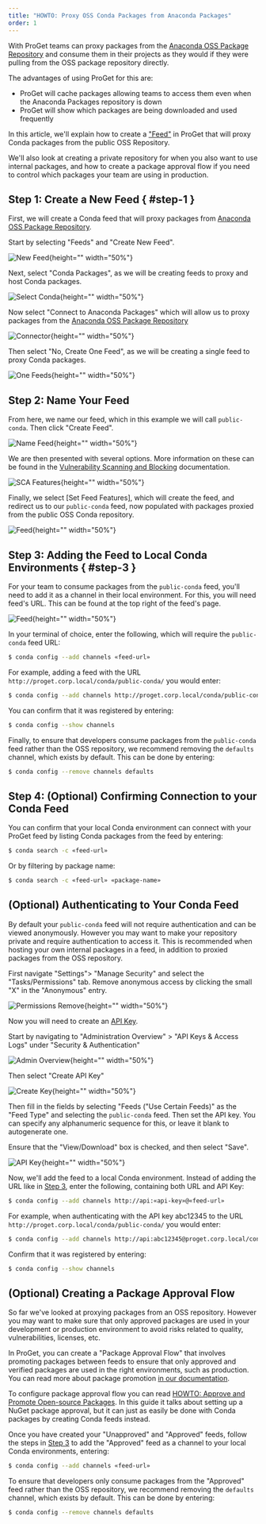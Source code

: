 ```yaml
---
title: "HOWTO: Proxy OSS Conda Packages from Anaconda Packages"
order: 1
---
```


With ProGet teams can proxy packages from the [Anaconda OSS Package Repository](https://repo.anaconda.com/) and consume them in their projects as they would if they were pulling from the OSS package repository directly. 

The advantages of using ProGet for this are:
* ProGet will cache packages allowing teams to access them even when the Anaconda Packages repository is down
* ProGet will show which packages are being downloaded and used frequently

In this article, we'll explain how to create a ["Feed"](/docs/proget/feeds/feed-overview) in ProGet that will proxy Conda packages from the public OSS Repository. 

We'll also look at creating a private repository for when you also want to use internal packages, and how to create a package approval flow if you need to control which packages your team are using in production. 

## Step 1: Create a New Feed { #step-1 }

First, we will create a Conda feed that will proxy packages from [Anaconda OSS Package Repository](https://repo.anaconda.com/).

Start by selecting "Feeds" and "Create New Feed".

![New Feed](/resources/docs/proget-feeds-createnewfeed.png){height="" width="50%"}

Next, select "Conda Packages", as we will be creating feeds to proxy and host Conda packages.

![Select Conda](/resources/docs/proget-conda-newfeed.png){height="" width="50%"}

Now select "Connect to Anaconda Packages" which will allow us to proxy packages from the [Anaconda OSS Package Repository](https://repo.anaconda.com/)

![Connector](/resources/docs/proget-conda-newfeed-connector.png){height="" width="50%"}

Then select "No, Create One Feed", as we will be creating a single feed to proxy Conda packages.

![One Feeds](/resources/docs/proget-conda-onefeed.png){height="" width="50%"}

## Step 2: Name Your Feed

From here, we name our feed, which in this example we will call `public-conda`. Then click "Create Feed".

![Name Feed](/resources/docs/proget-conda-onefeed-name.png){height="" width="50%"}

We are then presented with several options. More information on these can be found in the [Vulnerability Scanning and Blocking](/docs/proget/sca/vulnerabilities) documentation.

![SCA Features](/resources/docs/proget-conda-newfeed-sca.png){height="" width="50%"}

Finally, we select [Set Feed Features], which will create the feed, and redirect us to our `public-conda` feed, now populated with packages proxied from the public OSS Conda repository.

![Feed](/resources/docs/proget-conda-publicfeed.png){height="" width="50%"}

## Step 3: Adding the Feed to Local Conda Environments { #step-3 }

For your team to consume packages from the `public-conda` feed, you'll need to add it as a channel in their local environment. For this, you will need feed's URL. This can be found at the top right of the feed's page.

![Feed](/resources/docs/proget-conda-publicfeed-url.png){height="" width="50%"}

In your terminal of choice, enter the following, which will require the `public-conda` feed URL:

```bash
$ conda config --add channels «feed-url»
```

For example, adding a feed with the URL `http://proget.corp.local/conda/public-conda/` you would enter:

```bash
$ conda config --add channels http://proget.corp.local/conda/public-conda
```

You can confirm that it was registered by entering:

```bash
$ conda config --show channels
```

Finally, to ensure that developers consume packages from the `public-conda` feed rather than the OSS repository, we recommend removing the `defaults` channel, which exists by default. This can be done by entering:

```bash
$ conda config --remove channels defaults
```

## Step 4: (Optional) Confirming Connection to your Conda Feed

You can confirm that your local Conda environment can connect with your ProGet feed by listing Conda packages from the feed by entering:

```bash
$ conda search -c «feed-url»
```

Or by filtering by package name:

```bash
$ conda search -c «feed-url» «package-name»
```

## (Optional) Authenticating to Your Conda Feed

By default your `public-conda` feed will not require authentication and can be viewed anonymously. However you may want to make your repository private and require authentication to access it. This is recommended when hosting your own internal packages in a feed, in addition to proxied packages from the OSS repository. 

First navigate "Settings"> "Manage Security" and select the "Tasks/Permissions" tab. Remove anonymous access by clicking the small "X" in the "Anonymous" entry. 

![Permissions Remove](/resources/docs/proget-permissions-remove.png){height="" width="50%"}

Now you will need to create an [API Key](/docs/proget/reference-api/proget-apikeys). 

Start by navigating to "Administration Overview" > "API Keys & Access Logs" under "Security & Authentication"

![Admin Overview](/resources/docs/proget-admin-apikeys.png){height="" width="50%"}

Then select "Create API Key"

![Create Key](/resources/docs/proget-apikey-new.png){height="" width="50%"}

Then fill in the fields by selecting "Feeds ("Use Certain Feeds)" as the "Feed Type" and selecting the `public-conda` feed. Then set the API key. You can specify any alphanumeric sequence for this, or leave it blank to autogenerate one.

Ensure that the "View/Download" box is checked, and then select "Save".

![API Key](/resources/docs/proget-conda-apikey-3.png){height="" width="50%"}

Now, we'll add the feed to a local Conda environment. Instead of adding the URL like in [Step 3](#step-3), enter the following, containing both URL and API Key:

```bash
$ conda config --add channels http://api:«api-key»@«feed-url»
```

For example, when authenticating with the API key abc12345 to the URL `http://proget.corp.local/conda/public-conda/` you would enter:

```bash
$ conda config --add channels http://api:abc12345@proget.corp.local/conda/public-conda/
```

Confirm that it was registered by entering:

```bash
$ conda config --show channels
```

## (Optional) Creating a Package Approval Flow

So far we've looked at proxying packages from an OSS repository. However you may want to make sure that only approved packages are used in your development or production environment to avoid risks related to quality, vulnerabilities, licenses, etc.

In ProGet, you can create a "Package Approval Flow" that involves promoting packages between feeds to ensure that only approved and verified packages are used in the right environments, such as production. You can read more about package promotion [in our documentation](/docs/proget/packages/package-promotion).

To configure package approval flow you can read [HOWTO: Approve and Promote Open-source Packages](/docs/proget/packages/package-promotion/proget-howto-promote-packages). In this guide it talks about setting up a NuGet package approval, but it can just as easily be done with Conda packages by creating Conda feeds instead. 

Once you have created your "Unapproved" and "Approved" feeds, follow the steps in [Step 3](#step-3) to add the "Approved" feed as a channel to your local Conda environments, entering:

```bash
$ conda config --add channels «feed-url»
```

To ensure that developers only consume packages from the "Approved" feed rather than the OSS repository, we recommend removing the `defaults` channel, which exists by default. This can be done by entering:

```bash
$ conda config --remove channels defaults
```





